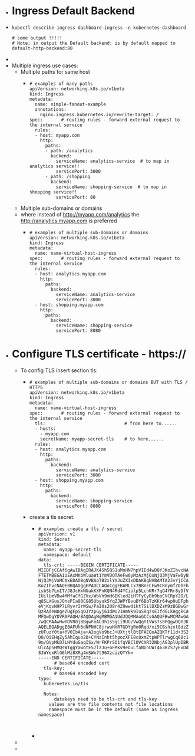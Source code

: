 - # Ingress Default Backend
- ```
  kubectl describe ingress dashboard-ingress -n kubernetes-dashboard
  
  # some output !!!!!
  # Note: in output the Default backend: is by default mapped to default-http-backend:80
  
  ```
-
- Multiple ingress use cases:
	- Multiple paths for same host
		- ```
		  # examples of many paths
		  apiVersion: networking.k8s.io/v1beta
		  kind: Ingress
		  metadata:
		    name: simple-fanout-example
		    annotations:
		      nginx.ingress.kubernetes.io/rewrite-target: /
		  spec:       # routing rules - forward external request to the internal service
		    rules:
		  	- host: myapp.com
		      http: 
		        paths:
		        - path: /analytics
		          backend: 
		            serviceName: analytics-service  # to map in analytics service!!
		            servicePort: 3000
		        - path: /shopping
		          backend: 
		            serviceName: shopping-service  # to map in shopping service!!
		            servicePort: 80
		  ```
	- Multiple sub-domains or domains
	- where instead of http://myapp.com/analytics the http://analytics.myapp.com is preferred
		- ```
		  # examples of multiple sub-domains or domains
		  apiVersion: networking.k8s.io/v1beta
		  kind: Ingress
		  metadata:
		    name: name-virtual-host-ingress
		  spec:       # routing rules - forward external request to the internal service
		    rules:
		    - host: analytics.myapp.com
		      http: 
		        paths:
		          backend: 
		            serviceName: analytics-service
		            servicePort: 3000
		    - host: shopping.myapp.com
		      http: 
		        paths:
		          backend: 
		            serviceName: shopping-service
		            servicePort: 8080
		  ```
- # Configure TLS certificate - https://
	- To config TLS insert section tls:
		- ```
		  # examples of multiple sub-domains or domains BUT with TLS / HTTPS
		  apiVersion: networking.k8s.io/v1beta
		  kind: Ingress
		  metadata:
		    name: name-virtual-host-ingress
		  spec:       # routing rules - forward external request to the internal service
		    tls:                              # from here to......
		    - hosts:
		      - myapp.com
		      secretName: myapp-secret-tls    # to here......
		    rules:
		    - host: analytics.myapp.com
		      http: 
		        paths:
		          backend: 
		            serviceName: analytics-service
		            servicePort: 3000
		    - host: shopping.myapp.com
		      http: 
		        paths:
		          backend: 
		            serviceName: shopping-service
		            servicePort: 8080
		  ```
		- create a tls secret:
			- ```
			  # examples create a tls / secret
			  apiVersion: v1
			  kind: Secret
			  metadata:
			    name: myapp-secret-tls
			    namespace: default
			  data:
			    tls-crt: -----BEGIN CERTIFICATE-----
			  MIIDFjCCAf6gAwIBAgIRAJK4Sh5QS1uMnHN7hpVIEd4wDQYJKoZIhvcNAQELBQAw
			  FTETMBEGA1UEAxMKbWluaWt1YmVDQTAeFw0yMzAzMjQxNjQ3MjVaFw0yNDAzMjMx
			  NjQ3MjVaMCAxEDAOBgNVBAoTB2xlYXJuZXIxDDAKBgNVBAMTA2JvYjCCASIwDQYJ
			  KoZIhvcNAQEBBQADggEPADCCAQoCggEBAMLCx7BBnECFw9CRnymfZDhFhUE0HO0E
			  isbSb7LmIT/J8JcHxNUakKXPnKQN4Rd4YCiolp5LchKRr7qG4YRr8yDfV3J8IiQF
			  IUilUmVBw4MMfaCfGZVx/WbVh9mH6EKled2iHTFyCyBb9boCVCRpY2O/LZlVoYkq
			  q8SLXGusJOnePIa80CG85Ubyuk5YqZJWPYBvuDY6BbTzKKr64wpHuDFphqQN139y
			  eVjKqvN9P7LRyvrIrWSw/PaI0s2O8r4Z9wwdikt7SilDXDZsM9zBGBwGru09qeMy
			  QzRAdeN0geZUgFpSqOJYzpGyj63dWU21HmNk9IuSRqzsEIfdGLkHggkCAwEAAaNW
			  MFQwDgYDVR0PAQH/BAQDAgWgMBMGA1UdJQQMMAoGCCsGAQUFBwMCMAwGA1UdEwEB
			  /wQCMAAwHwYDVR0jBBgwFoAU3h1s5gLi9UG/VwQgYIVWs7s8PQgwDQYJKoZIhvcN
			  AQELBQADggEBAFUh6dNPNHC8jrwuHVR7GDYgRo0Rqd/xi5CBshzxt8dzZDTQClsi
			  zUFuzY0ta+fV0IbAja+A2ogVo9bcJ+UXtjtlBtEFAEQoAZQKTf11d+3S2cD35Zxc
			  D8/QiEHqZy5AhIquo2D+CYNzInht5hpozXFE8c8xmZtpWPTlrwgCq68c1gO03TTC
			  9m/QVpMkD7LHYduGaqISx/WrFKPrSO1fqVBClOVCXR32NbjAG3plUpIBR950nMXQ
			  UlcApSHMQsWTggYawotE57lzJu+oFMkv9eDuLfaNUnUWT463BZS7yExDdmVVqj5i
			  8JWYexRlG6lMz8XRg4mSWx7t96XzcizQYYk=
			  -----END CERTIFICATE-----
			    	# base64 encoded cert
			    tls-key: 
			    	# base64 encoded key
			  type:
			    kubernetes.io/tls
			    
			    Notes: 
			    	datakeys need to be tls-crt and tls-key
			      values are the file contents not file locations
			      namespace must be in the Default (same as ingress namespace)
			      
			    
			  ```
			-
	-
	-